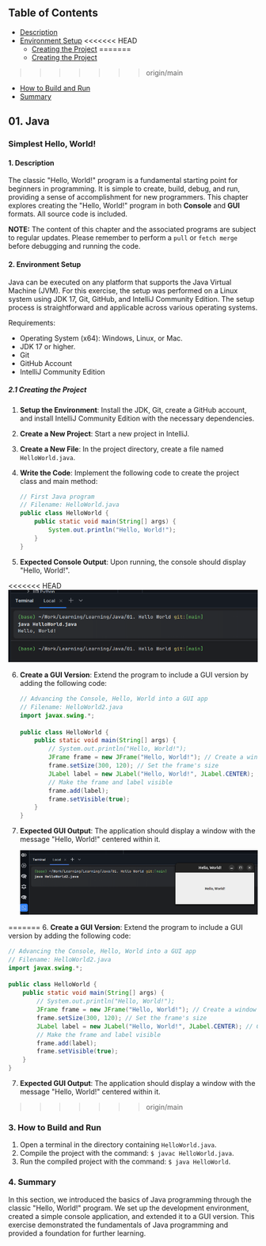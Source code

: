 ## Table of Contents

- [Description](#1-description)
- [Environment Setup](#2-environment-setup)
<<<<<<< HEAD
   - [Creating the Project](#21-creating-the-project)
=======
  - [Creating the Project](#21-creating-the-project)
>>>>>>> origin/main
- [How to Build and Run](#3-how-to-build-and-run)
- [Summary](#4-summary)

## 01. Java

### Simplest Hello, World!

#### 1. Description

The classic "Hello, World!" program is a fundamental starting point for beginners in programming. It is simple to create, build, debug, and run, providing a sense of accomplishment for new programmers. This chapter explores creating the "Hello, World!" program in both **Console** and **GUI** formats. All source code is included.

**NOTE:** The content of this chapter and the associated programs are subject to regular updates. Please remember to perform a `pull` or `fetch merge` before debugging and running the code.

#### 2. Environment Setup

Java can be executed on any platform that supports the Java Virtual Machine (JVM). For this exercise, the setup was performed on a Linux system using JDK 17, Git, GitHub, and IntelliJ Community Edition. The setup process is straightforward and applicable across various operating systems.

Requirements:
- Operating System (x64): Windows, Linux, or Mac.
- JDK 17 or higher.
- Git
- GitHub Account
- IntelliJ Community Edition

##### 2.1 Creating the Project

1. **Setup the Environment**: Install the JDK, Git, create a GitHub account, and install IntelliJ Community Edition with the necessary dependencies.

2. **Create a New Project**: Start a new project in IntelliJ.

3. **Create a New File**: In the project directory, create a file named `HelloWorld.java`.

4. **Write the Code**: Implement the following code to create the project class and main method:
   ```java
   // First Java program
   // Filename: HelloWorld.java
   public class HelloWorld {
       public static void main(String[] args) {
           System.out.println("Hello, World!");
       }
   }
   ```

5. **Expected Console Output**: Upon running, the console should display "Hello, World!".

<<<<<<< HEAD
   ![Screenshot](../../assets/images/Java/01.screenshot.png)

6. **Create a GUI Version**: Extend the program to include a GUI version by adding the following code:
   ```java
   // Advancing the Console, Hello, World into a GUI app
   // Filename: HelloWorld2.java
   import javax.swing.*;

   public class HelloWorld {
       public static void main(String[] args) {
           // System.out.println("Hello, World!");
           JFrame frame = new JFrame("Hello, World!"); // Create a window frame with a title
           frame.setSize(300, 120); // Set the frame's size
           JLabel label = new JLabel("Hello, World!", JLabel.CENTER); // Create a centered label
           // Make the frame and label visible
           frame.add(label);
           frame.setVisible(true);
       }
   }
   ```

7. **Expected GUI Output**: The application should display a window with the message "Hello, World!" centered within it.

   ![Screenshot](../../assets/images/Java/02.screenshot.png)

=======
6. **Create a GUI Version**: Extend the program to include a GUI version by adding the following code:
   ```java
   // Advancing the Console, Hello, World into a GUI app
   // Filename: HelloWorld2.java
   import javax.swing.*;

   public class HelloWorld {
       public static void main(String[] args) {
           // System.out.println("Hello, World!");
           JFrame frame = new JFrame("Hello, World!"); // Create a window frame with a title
           frame.setSize(300, 120); // Set the frame's size
           JLabel label = new JLabel("Hello, World!", JLabel.CENTER); // Create a centered label
           // Make the frame and label visible
           frame.add(label);
           frame.setVisible(true);
       }
   }
   ```

7. **Expected GUI Output**: The application should display a window with the message "Hello, World!" centered within it.

>>>>>>> origin/main
### 3. How to Build and Run

1. Open a terminal in the directory containing `HelloWorld.java`.
2. Compile the project with the command: `$ javac HelloWorld.java`.
3. Run the compiled project with the command: `$ java HelloWorld`.

### 4. Summary

In this section, we introduced the basics of Java programming through the classic "Hello, World!" program. We set up the development environment, created a simple console application, and extended it to a GUI version. This exercise demonstrated the fundamentals of Java programming and provided a foundation for further learning.
